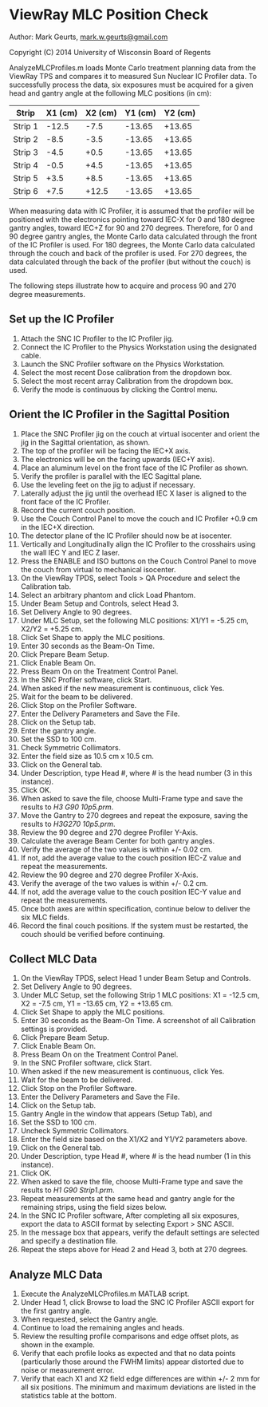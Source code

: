 ViewRay MLC Position Check
===========

Author: Mark Geurts, mark.w.geurts@gmail.com

Copyright (C) 2014 University of Wisconsin Board of Regents

AnalyzeMLCProfiles.m loads Monte Carlo treatment planning data from the ViewRay TPS and compares it to measured Sun Nuclear IC Profiler data.  To successfully process the data, six exposures must be acquired for a given head and gantry angle at the following MLC positions (in cm):

| Strip   |	X1 (cm) |	 X2 (cm) |  Y1 (cm) |	 Y2 (cm) |
----------|---------|----------|----------|----------|
| Strip 1	|  -12.5  |   -7.5 	 |  -13.65	|  +13.65  |
| Strip 2	|  -8.5	  |   -3.5	 |  -13.65	|  +13.65  |
| Strip 3	|  -4.5	  |   +0.5 	 |  -13.65  |	 +13.65  |
| Strip 4	|  -0.5   |	  +4.5   |	-13.65  |	 +13.65  |
| Strip 5 |	 +3.5   |	  +8.5	 |  -13.65  |	 +13.65  |
| Strip 6 |	 +7.5	  |  +12.5	 |  -13.65	|  +13.65  |

When measuring data with IC Profiler, it is assumed that the profiler will be positioned with the electronics pointing toward IEC-X for 0 and 180 degree gantry angles, toward IEC+Z for 90 and 270 degrees. Therefore, for 0 and 90 degree gantry angles, the Monte Carlo data calculated through the front of the IC Profiler is used.  For 180 degrees, the Monte Carlo data calculated through the couch and back of the profiler is used. For 270 degrees, the data calculated through the back of the profiler (but without the couch) is used.

The following steps illustrate how to acquire and process 90 and 270 degree measurements.  

## Set up the IC Profiler

1. Attach the SNC IC Profiler to the IC Profiler jig.
2. Connect the IC Profiler to the Physics Workstation using the designated cable.
3. Launch the SNC Profiler software on the Physics Workstation.
4. Select the most recent Dose calibration from the dropdown box.
5. Select the most recent array Calibration from the dropdown box.
6. Verify the mode is continuous by clicking the Control menu.

## Orient the IC Profiler in the Sagittal Position

1. Place the SNC Profiler jig on the couch at virtual isocenter and orient the jig in the Sagittal orientation, as shown.
  1. The top of the profiler will be facing the IEC+X axis.
  2. The electronics will be on the facing upwards (IEC+Y axis).
  3. Place an aluminum level on the front face of the IC Profiler as shown.
  4. Verify the profiler is parallel with the IEC Sagittal plane.
  5. Use the leveling feet on the jig to adjust if necessary.
  6. Laterally adjust the jig until the overhead IEC X laser is aligned to the front face of the IC Profiler.
  7. Record the current couch position.
  8. Use the Couch Control Panel to move the couch and IC Profiler +0.9 cm in the IEC+X direction.
  9. The detector plane of the IC Profiler should now be at isocenter.
  10. Vertically and Longitudinally align the IC Profiler to the crosshairs using the wall IEC Y and IEC Z laser.
  11. Press the ENABLE and ISO buttons on the Couch Control Panel to move the couch from virtual to mechanical isocenter.
2. On the ViewRay TPDS, select Tools > QA Procedure and select the Calibration tab.
3. Select an arbitrary phantom and click Load Phantom.
4. Under Beam Setup and Controls, select Head 3.
5. Set Delivery Angle to 90 degrees.
6. Under MLC Setup, set the following MLC positions: X1/Y1 = -5.25 cm, X2/Y2 = +5.25 cm.
7. Click Set Shape to apply the MLC positions.
8. Enter 30 seconds as the Beam-On Time.
9. Click Prepare Beam Setup.
10. Click Enable Beam On.
11. Press Beam On on the Treatment Control Panel.
12. In the SNC Profiler software, click Start.
13. When asked if the new measurement is continuous, click Yes.
14. Wait for the beam to be delivered.
15. Click Stop on the Profiler Software.
16. Enter the Delivery Parameters and Save the File.
  1. Click on the Setup tab.
  2. Enter the gantry angle.
  3. Set the SSD to 100 cm.
  4. Check Symmetric Collimators.
  5. Enter the field size as 10.5 cm x 10.5 cm.
  6. Click on the General tab.
  7. Under Description, type Head #, where # is the head number (3 in this instance).
  8. Click OK.
  9. When asked to save the file, choose Multi-Frame type and save the results to _H3 G90 10p5.prm_.
17. Move the Gantry to 270 degrees and repeat the exposure, saving the results to _H3G270 10p5.prm_.
18. Review the 90 degree and 270 degree Profiler Y-Axis.
  1. Calculate the average Beam Center for both gantry angles.
  2. Verify the average of the two values is within +/- 0.02 cm.
  3. If not, add the average value to the couch position IEC-Z value and repeat the measurements.
19. Review the 90 degree and 270 degree Profiler X-Axis.
  1. Verify the average of the two values is within +/- 0.2 cm.
  2. If not, add the average value to the couch position IEC-Y value and repeat the measurements.
20. Once both axes are within specification, continue below to deliver the six MLC fields.
21. Record the final couch positions. If the system must be restarted, the couch should be verified before continuing.

## Collect MLC Data

1.	On the ViewRay TPDS, select Head 1 under Beam Setup and Controls.
2.	Set Delivery Angle to 90 degrees.
3.	Under MLC Setup, set the following Strip 1 MLC positions: X1 = -12.5 cm, X2 = -7.5 cm, Y1 = -13.65 cm, Y2 = +13.65 cm.
4.	Click Set Shape to apply the MLC positions.
5.	Enter 30 seconds as the Beam-On Time. A screenshot of all Calibration settings is provided.
6.	Click Prepare Beam Setup.
7.	Click Enable Beam On.
8.	Press Beam On on the Treatment Control Panel.
9.	In the SNC Profiler software, click Start.
10.	When asked if the new measurement is continuous, click Yes.
11.	Wait for the beam to be delivered.
12.	Click Stop on the Profiler Software.
13.	Enter the Delivery Parameters and Save the File.
  1.	Click on the Setup tab.
  2.	Gantry Angle in the window that appears (Setup Tab), and
  3.	Set the SSD to 100 cm.
  4.	Uncheck Symmetric Collimators.
  5.	Enter the field size based on the X1/X2 and Y1/Y2 parameters above.
  6.	Click on the General tab.
  7.	Under Description, type Head #, where # is the head number (1 in this instance).
  8.	Click OK.
  9.	When asked to save the file, choose Multi-Frame type and save the results to _H1 G90 Strip1.prm_.
14.	Repeat measurements at the same head and gantry angle for the remaining strips, using the field sizes below.
15.	In the SNC IC Profiler software, After completing all six exposures, export the data to ASCII format by selecting Export > SNC ASCII.
  1.	In the message box that appears, verify the default settings are selected and specify a destination file.
16. Repeat the steps above for Head 2 and Head 3, both at 270 degrees.

## Analyze MLC Data

1. Execute the AnalyzeMLCProfiles.m MATLAB script.
2. Under Head 1, click Browse to load the SNC IC Profiler ASCII export for the first gantry angle.
3. When requested, select the Gantry angle.
4. Continue to load the remaining angles and heads.
5. Review the resulting profile comparisons and edge offset plots, as shown in the example.
  1. Verify that each profile looks as expected and that no data points (particularly those around the FWHM limits) appear distorted due to noise or measurement error.
  2. Verify that each X1 and X2 field edge differences are within +/- 2 mm for all six positions. The minimum and maximum deviations are listed in the statistics table at the bottom.
